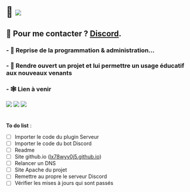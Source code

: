
# 👋  ![](https://komarev.com/ghpvc/?username=lx78WyY0J5&color=red&label=%F0%9F%91%80)

## :rocket: Pour me contacter ? [Discord](https://discord.com/users/748530290917638165).

### - :telescope: Reprise de la programmation & administration...
### - :open_hands: Rendre ouvert un projet et lui permettre un usage éducatif aux nouveaux venants
### - :spider_web: Lien à venir

![](https://github-readme-stats.vercel.app/api?username=lx78WyY0J5&count_private=true&show_icons=true&theme=dark&hide_border=true)
![](https://github-readme-streak-stats.herokuapp.com?user=lx78WyY0J5&count_private=true&theme=dark&hide_border=true)
![](https://github-readme-stats.vercel.app/api/top-langs/?username=lx78WyY0J5&count_private=true&theme=dark&hide_border=true)

#

**To do list** :
 - [ ] Importer le code du plugin Serveur
 - [ ] Importer le code du bot Discord
 - [ ] Readme
 - [ ] Site github.io ([lx78wyy0j5.github.io](https://lx78wyy0j5.github.io/))
 - [ ] Relancer un DNS
 - [ ] Site Apache du projet
 - [ ] Remettre au propre le serveur Discord
 - [ ] Vérifier les mises à jours qui sont passés
